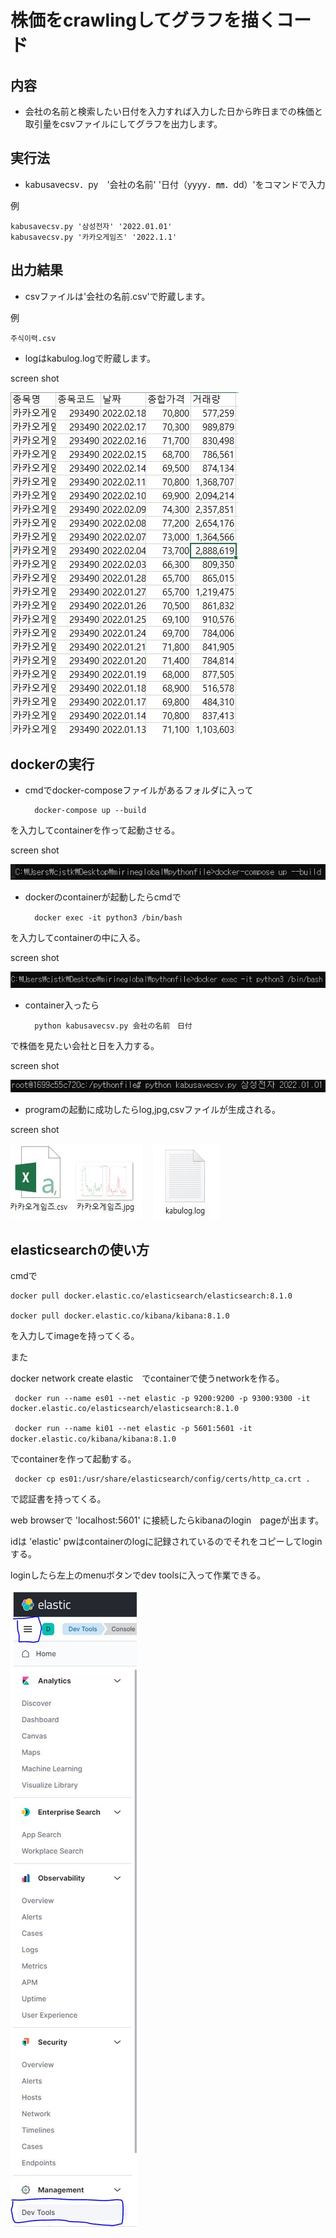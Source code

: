 株価をcrawlingしてグラフを描くコード
===========


## 内容
* 会社の名前と検索したい日付を入力すれば入力した日から昨日までの株価と取引量をcsvファイルにしてグラフを出力します。

## 実行法
* kabusavecsv．py　'会社の名前' '日付（yyyy．㎜．dd）'をコマンドで入力

例

    kabusavecsv.py '삼성전자' '2022.01.01'
    kabusavecsv.py '카카오게임즈' '2022.1.1'

## 出力結果
* csvファイルは'会社の名前.csv'で貯蔵します。

例

    주식이력.csv

* logはkabulog.logで貯蔵します。

screen shot

![csv](https://github.com/SangWooChun714/mirineglobal/blob/master/pythonfile/csvfile.JPG)


## dockerの実行
* cmdでdocker-composeファイルがあるフォルダに入って　

        docker-compose up --build 

を入力してcontainerを作って起動させる。

screen shot

![docker-compose up](https://github.com/SangWooChun714/mirineglobal/blob/master/docker.JPG)

* dockerのcontainerが起動したらcmdで　

        docker exec -it python3 /bin/bash　

を入力してcontainerの中に入る。

screen shot

![docker bash](https://github.com/SangWooChun714/mirineglobal/blob/master/dockerbash.JPG)

* container入ったら　

        python kabusavecsv.py 会社の名前　日付

で株価を見たい会社と日を入力する。

screen shot

![start program in container](https://github.com/SangWooChun714/mirineglobal/blob/master/container.JPG)

* programの起動に成功したらlog,jpg,csvファイルが生成される。

screen shot

![file created1](https://github.com/SangWooChun714/mirineglobal/blob/master/create_file.JPG)　
![file created2](https://github.com/SangWooChun714/mirineglobal/blob/master/log.JPG)

## elasticsearchの使い方
cmdで

    docker pull docker.elastic.co/elasticsearch/elasticsearch:8.1.0

    docker pull docker.elastic.co/kibana/kibana:8.1.0

を入力してimageを持ってくる。

また

docker network create elastic　でcontainerで使うnetworkを作る。

     docker run --name es01 --net elastic -p 9200:9200 -p 9300:9300 -it docker.elastic.co/elasticsearch/elasticsearch:8.1.0

     docker run --name ki01 --net elastic -p 5601:5601 -it docker.elastic.co/kibana/kibana:8.1.0　

でcontainerを作って起動する。

     docker cp es01:/usr/share/elasticsearch/config/certs/http_ca.crt . 

で認証書を持ってくる。

web browserで 'localhost:5601' に接続したらkibanaのlogin　pageが出ます。

idは 'elastic' pwはcontainerのlogに記録されているのでそれをコピーしてloginする。

loginしたら左上のmenuボタンでdev toolsに入って作業できる。

![file created2](https://github.com/SangWooChun714/mirineglobal/blob/master/kibana.JPG)



